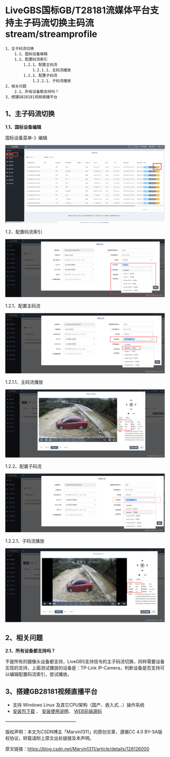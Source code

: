 # LiveGBS国标GB/T28181流媒体平台支持主子码流切换主码流stream/streamprofile

```
1、主子码流切换
	1.1、国标设备编辑
	1.2、配置码流索引
		1.2.1、配置主码流
			1.2.1.1、主码流播放
		1.2.2、配置子码流
			1.2.2.1、子码流播放
2、相关问题
	2.1、所有设备都支持吗？
3、搭建GB28181视频直播平台
```

## 1、主子码流切换 ##

**1.1、国标设备编辑**

国标设备菜单-》编辑

![](./livegbs/d308352cf5264c6590ab48279ee0b842.png)

1.2、配置码流索引

![](./livegbs/c6b2f8ec5c9a43909ae0f5de2a3d4670.png)

1.2.1、配置主码流

![](./livegbs/0b6cd54c898441eca834c66c36c59304.png)

1.2.1.1、主码流播放

![](./livegbs/64dad589c0384d4389ddff5f13736e3b.png)

1.2.2、配置子码流

![](./livegbs/2d5b754ef89e495483a6b9bbd4c95f5e.png)

1.2.2.1、子码流播放

![](./livegbs/a60c4d26463f4df694259863b708e6df.png)

## 2、相关问题 ##

**2.1、所有设备都支持吗？**

不是所有的摄像头设备都支持，LiveGBS支持信令的主子码流切换，同样需要设备实现的支持，上面测试播放的设备是：TP-Link IP-Camera，判断设备是否支持可以编辑配置码流索引，尝试播放。

## 3、搭建GB28181视频直播平台 ##

- 支持 Windows Linux 及其它CPU架构（国产、嵌入式…）操作系统
- [安装包下载](https://www.liveqing.com/docs/download/LiveGBS.html) 、 [安装使用说明](https://www.liveqing.com/docs/manuals/LiveGBS.html)、 [WEB前端源码](https://github.com/livegbs/GB28181-Server)

————————————————

版权声明：本文为CSDN博主「Marvin1311」的原创文章，遵循CC 4.0 BY-SA版权协议，转载请附上原文出处链接及本声明。

原文链接：https://blog.csdn.net/Marvin1311/article/details/126126000

